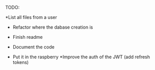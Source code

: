 TODO:

*List all files from a user
* Refactor where the dabase creation is

* Finish readme
* Document the code
* Put it in the raspberry
*Improve the auth of the JWT (add refresh tokens)